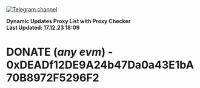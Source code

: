 [![Telegram channel](https://img.shields.io/endpoint?url=https://runkit.io/damiankrawczyk/telegram-badge/branches/master?url=https://t.me/n4z4v0d)](https://t.me/n4z4v0d) 

**Dynamic Updates Proxy List with Proxy Checker**  
**Last Updated: 17.12.23 18:09**

# DONATE (_any evm_) - 0xDEADf12DE9A24b47Da0a43E1bA70B8972F5296F2
